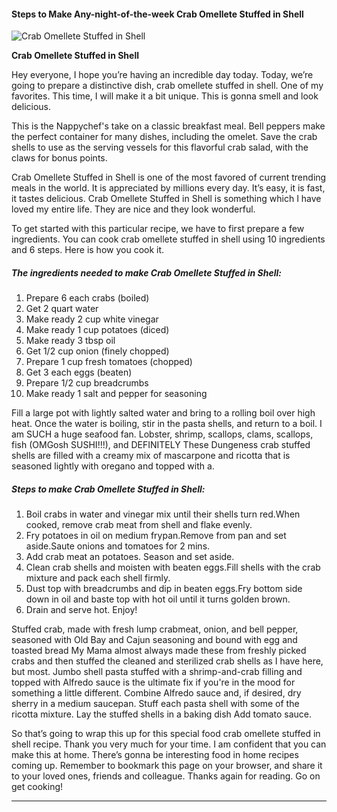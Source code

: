             

#### Steps to Make Any-night-of-the-week Crab Omellete Stuffed in Shell

![Crab Omellete Stuffed in Shell](https://img-global.cpcdn.com/recipes/36645638/751x532cq70/crab-omellete-stuffed-in-shell-recipe-main-photo.jpg)

**Crab Omellete Stuffed in Shell**

Hey everyone, I hope you’re having an incredible day today. Today, we’re going to prepare a distinctive dish, crab omellete stuffed in shell. One of my favorites. This time, I will make it a bit unique. This is gonna smell and look delicious.

This is the Nappychef's take on a classic breakfast meal. Bell peppers make the perfect container for many dishes, including the omelet. Save the crab shells to use as the serving vessels for this flavorful crab salad, with the claws for bonus points.

Crab Omellete Stuffed in Shell is one of the most favored of current trending meals in the world. It is appreciated by millions every day. It’s easy, it is fast, it tastes delicious. Crab Omellete Stuffed in Shell is something which I have loved my entire life. They are nice and they look wonderful.

To get started with this particular recipe, we have to first prepare a few ingredients. You can cook crab omellete stuffed in shell using 10 ingredients and 6 steps. Here is how you cook it.

##### The ingredients needed to make Crab Omellete Stuffed in Shell:

1.  Prepare 6 each crabs (boiled)
2.  Get 2 quart water
3.  Make ready 2 cup white vinegar
4.  Make ready 1 cup potatoes (diced)
5.  Make ready 3 tbsp oil
6.  Get 1/2 cup onion (finely chopped)
7.  Prepare 1 cup fresh tomatoes (chopped)
8.  Get 3 each eggs (beaten)
9.  Prepare 1/2 cup breadcrumbs
10.  Make ready 1 salt and pepper for seasoning

Fill a large pot with lightly salted water and bring to a rolling boil over high heat. Once the water is boiling, stir in the pasta shells, and return to a boil. I am SUCH a huge seafood fan. Lobster, shrimp, scallops, clams, scallops, fish (OMGosh SUSHI!!!), and DEFINITELY These Dungeness crab stuffed shells are filled with a creamy mix of mascarpone and ricotta that is seasoned lightly with oregano and topped with a.

##### Steps to make Crab Omellete Stuffed in Shell:

1.  Boil crabs in water and vinegar mix until their shells turn red.When cooked, remove crab meat from shell and flake evenly.
2.  Fry potatoes in oil on medium frypan.Remove from pan and set aside.Saute onions and tomatoes for 2 mins.
3.  Add crab meat an potatoes. Season and set aside.
4.  Clean crab shells and moisten with beaten eggs.Fill shells with the crab mixture and pack each shell firmly.
5.  Dust top with breadcrumbs and dip in beaten eggs.Fry bottom side down in oil and baste top with hot oil until it turns golden brown.
6.  Drain and serve hot. Enjoy!

Stuffed crab, made with fresh lump crabmeat, onion, and bell pepper, seasoned with Old Bay and Cajun seasoning and bound with egg and toasted bread My Mama almost always made these from freshly picked crabs and then stuffed the cleaned and sterilized crab shells as I have here, but most. Jumbo shell pasta stuffed with a shrimp-and-crab filling and topped with Alfredo sauce is the ultimate fix if you're in the mood for something a little different. Combine Alfredo sauce and, if desired, dry sherry in a medium saucepan. Stuff each pasta shell with some of the ricotta mixture. Lay the stuffed shells in a baking dish Add tomato sauce.

So that’s going to wrap this up for this special food crab omellete stuffed in shell recipe. Thank you very much for your time. I am confident that you can make this at home. There’s gonna be interesting food in home recipes coming up. Remember to bookmark this page on your browser, and share it to your loved ones, friends and colleague. Thanks again for reading. Go on get cooking!

* * *